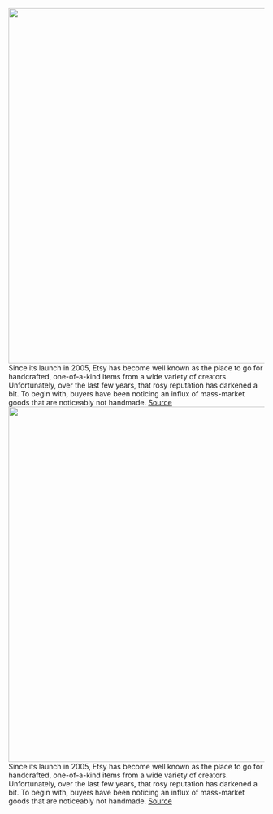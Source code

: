 <img src='https://cdn.vox-cdn.com/thumbor/WWUnuI4xrBBmGRKqzvS1QOzJ010=/0x0:2040x1360/1200x800/filters:focal(857x517:1183x843)/cdn.vox-cdn.com/uploads/chorus_image/image/70721660/VRG_Illo_5133_K_Radtke_Etsy_Leaving.0.jpg' width='700px' /><br/>
Since its launch in 2005, Etsy has become well known as the place to go for handcrafted, one-of-a-kind items from a wide variety of creators. Unfortunately, over the last few years, that rosy reputation has darkened a bit. To begin with, buyers have been noticing an influx of mass-market goods that are noticeably not handmade.
<a href='https://www.theverge.com/23013610/etsy-crafts-sell-creative-amazon-shopify-how-to'> Source <a/><img src='https://cdn.vox-cdn.com/thumbor/WWUnuI4xrBBmGRKqzvS1QOzJ010=/0x0:2040x1360/1200x800/filters:focal(857x517:1183x843)/cdn.vox-cdn.com/uploads/chorus_image/image/70721660/VRG_Illo_5133_K_Radtke_Etsy_Leaving.0.jpg' width='700px' /><br/>
Since its launch in 2005, Etsy has become well known as the place to go for handcrafted, one-of-a-kind items from a wide variety of creators. Unfortunately, over the last few years, that rosy reputation has darkened a bit. To begin with, buyers have been noticing an influx of mass-market goods that are noticeably not handmade.
<a href='https://www.theverge.com/23013610/etsy-crafts-sell-creative-amazon-shopify-how-to'> Source <a/>